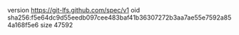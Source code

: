 version https://git-lfs.github.com/spec/v1
oid sha256:f5e64dc9d55eedb097cee483baf41b36307272b3aa7ae55e7592a854a168f5e6
size 47592
